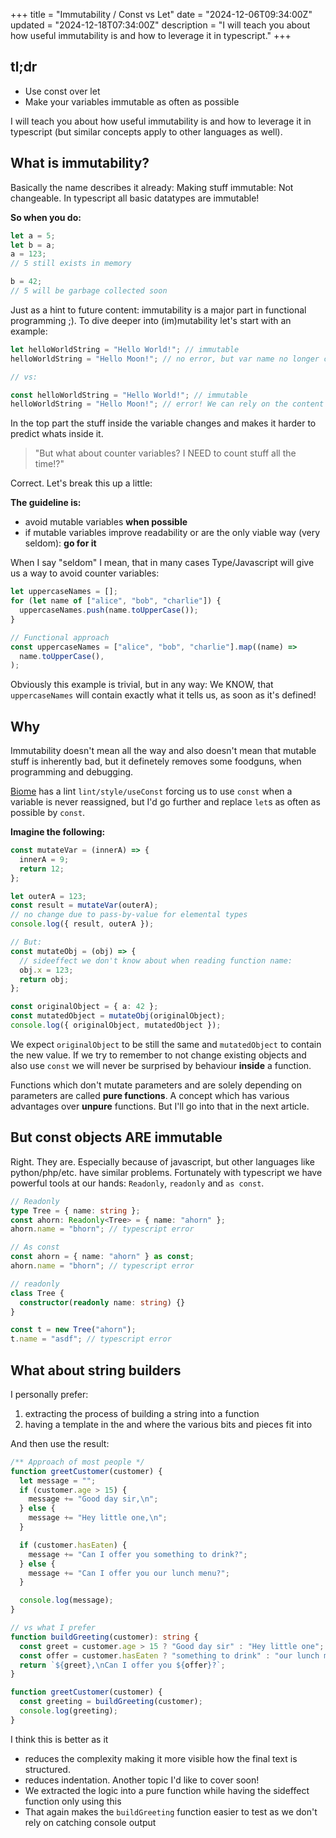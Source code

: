 +++
title = "Immutability / Const vs Let"
date = "2024-12-06T09:34:00Z"
updated = "2024-12-18T07:34:00Z"
description = "I will teach you about how useful immutability is and how to leverage it in typescript."
+++

## tl;dr

- Use const over let
- Make your variables immutable as often as possible

I will teach you about how useful immutability is and how to leverage it in typescript (but similar concepts apply to other languages as well).

## What is immutability?

Basically the name describes it already: Making stuff immutable: Not changeable. In typescript all basic datatypes are immutable!

**So when you do:**

```typescript
let a = 5;
let b = a;
a = 123;
// 5 still exists in memory

b = 42;
// 5 will be garbage collected soon
```

Just as a hint to future content: immutability is a major part in functional programming ;).
To dive deeper into (im)mutability let's start with an example:

```typescript
let helloWorldString = "Hello World!"; // immutable
helloWorldString = "Hello Moon!"; // no error, but var name no longer correct!

// vs:

const helloWorldString = "Hello World!"; // immutable
helloWorldString = "Hello Moon!"; // error! We can rely on the content of the var!
```

In the top part the stuff inside the variable changes and makes it harder
to predict whats inside it.

> "But what about counter variables? I NEED to count stuff all the time!?"

Correct. Let's break this up a little:

**The guideline is:**

- avoid mutable variables **when possible**
- if mutable variables improve readability or are the only viable
  way (very seldom): **go for it**

When I say "seldom" I mean, that in many cases Type/Javascript will give us
a way to avoid counter variables:

```typescript
let uppercaseNames = [];
for (let name of ["alice", "bob", "charlie"]) {
  uppercaseNames.push(name.toUpperCase());
}

// Functional approach
const uppercaseNames = ["alice", "bob", "charlie"].map((name) =>
  name.toUpperCase(),
);
```

Obviously this example is trivial, but in any way: We KNOW, that `uppercaseNames`
will contain exactly what it tells us, as soon as it's defined!

## Why

Immutability doesn't mean all the way and also doesn't mean that mutable stuff is
inherently bad, but it definetely removes some foodguns, when programming and debugging.

[Biome](https://biomejs.dev) has a lint `lint/style/useConst` forcing us to use `const`
when a variable is never reassigned, but I'd go further and replace `let`s as often as
possible by `const`.

**Imagine the following:**

```typescript
const mutateVar = (innerA) => {
  innerA = 9;
  return 12;
};

let outerA = 123;
const result = mutateVar(outerA);
// no change due to pass-by-value for elemental types
console.log({ result, outerA });

// But:
const mutateObj = (obj) => {
  // sideeffect we don't know about when reading function name:
  obj.x = 123;
  return obj;
};

const originalObject = { a: 42 };
const mutatedObject = mutateObj(originalObject);
console.log({ originalObject, mutatedObject });
```

We expect `originalObject` to be still the same and `mutatedObject` to
contain the new value. If we try to remember to not change existing objects
and also use `const` we will never be surprised by behaviour **inside** a function.

Functions which don't mutate parameters and are solely depending on parameters
are called **pure functions**. A concept which has various advantages over
**unpure** functions. But I'll go into that in the next article.

## But const objects ARE immutable

Right. They are. Especially because of javascript, but other languages like
python/php/etc. have similar problems. Fortunately with typescript we have
powerful tools at our hands: `Readonly`, `readonly` and `as const`.

```typescript
// Readonly
type Tree = { name: string };
const ahorn: Readonly<Tree> = { name: "ahorn" };
ahorn.name = "bhorn"; // typescript error

// As const
const ahorn = { name: "ahorn" } as const;
ahorn.name = "bhorn"; // typescript error

// readonly
class Tree {
  constructor(readonly name: string) {}
}

const t = new Tree("ahorn");
t.name = "asdf"; // typescript error
```

## What about string builders

I personally prefer:

1. extracting the process of building a string into a function
2. having a template in the and where the various bits and pieces fit into

And then use the result:

```typescript
/** Approach of most people */
function greetCustomer(customer) {
  let message = "";
  if (customer.age > 15) {
    message += "Good day sir,\n";
  } else {
    message += "Hey little one,\n";
  }

  if (customer.hasEaten) {
    message += "Can I offer you something to drink?";
  } else {
    message += "Can I offer you our lunch menu?";
  }

  console.log(message);
}

// vs what I prefer
function buildGreeting(customer): string {
  const greet = customer.age > 15 ? "Good day sir" : "Hey little one";
  const offer = customer.hasEaten ? "something to drink" : "our lunch menu";
  return `${greet},\nCan I offer you ${offer}?`;
}

function greetCustomer(customer) {
  const greeting = buildGreeting(customer);
  console.log(greeting);
}
```

I think this is better as it

- reduces the complexity making it more visible how the final text is structured.
- reduces indentation. Another topic I'd like to cover soon!
- We extracted the logic into a pure function while having the sideffect function only using this
- That again makes the `buildGreeting` function easier to test as we don't rely
  on catching console output
